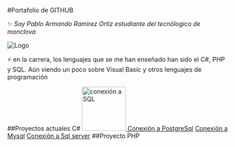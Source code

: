 #Portafolio de GITHUB 


:sparkles: _Soy Pablo Armando Ramirez Ortiz estudiante del tecnólogico de monclova_

![Logo](https://encrypted-tbn0.gstatic.com/images?q=tbn:ANd9GcTu-QMOHLu3qg98Ojrfm2HYzbVzDBGzMpbun1omw5UcT0fEbBuAAjwZ8OI2a5IjvQjGKD4&usqp=CAU)

:zap: en la carrera, los lenguajes que se me han enseñado han sido el C#, PHP y SQL. Aún viendo un poco sobre Visual Basic y otros lenguajes de programación

##Proyectos actuales C#
<a href="https://github.com/Ramirez5034/Proyecto-Final-Control_de_Registro_de_Ventas">
    <img src="https://cdn-icons-png.flaticon.com/512/2245/2245304.png" alt="conexión a SQL" width="100">
</a>
[Conexión a PostgreSql](https://github.com/Ramirez5034/PruebaPostgresql)
[Conexión a Mysql](https://github.com/Ramirez5034/ConexionMysql)
[Conexión a Sql server](https://github.com/Ramirez5034/ConexionSql)
##Proyecto PHP




